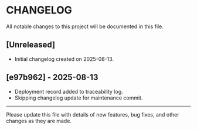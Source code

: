# CHANGELOG

All notable changes to this project will be documented in this file.

## [Unreleased]

- Initial changelog created on 2025-08-13.

## [e97b962] - 2025-08-13

- Deployment record added to traceability log.
- Skipping changelog update for maintenance commit.

---

Please update this file with details of new features, bug fixes, and other
changes as they are made.
